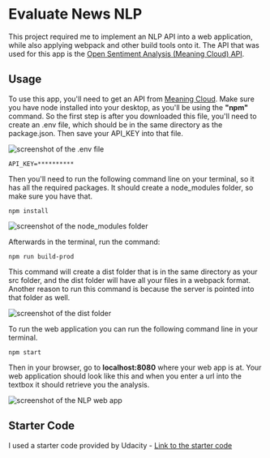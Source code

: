 # Evaluate News NLP

This project required me to implement an NLP API into a web application, while also applying webpack and other build tools onto it. The API that was used for this app is the <a href="https://www.meaningcloud.com/developer/sentiment-analysis">Open Sentiment Analysis (Meaning Cloud) API</a>.

## Usage

To use this app, you'll need to get an API from <a href="https://www.meaningcloud.com/developer/sentiment-analysis">Meaning Cloud</a>. Make sure you have node installed into your desktop, as you'll be using the **"npm"** command. So the first step is after you downloaded this file, you'll need to create an .env file, which should be in the same directory as the package.json. Then save your API_KEY into that file.

<img src="https://user-images.githubusercontent.com/86360050/135782936-1295016d-5705-416d-9a3c-0d9ff0277ac3.png" alt="screenshot of the .env file">

````
API_KEY=**********
````

Then you'll need to run the following command line on your terminal, so it has all the required packages. It should create a node_modules folder, so make sure you have that.

````
npm install
````

<img src="https://user-images.githubusercontent.com/86360050/135783126-11fe9ea2-4e98-4b9c-83bf-1729c9f7a5cd.png" alt="screenshot of the node_modules folder">

Afterwards in the terminal, run the command:

````
npm run build-prod
````
This command will create a dist folder that is in the same directory as your src folder, and the dist folder will have all your files in a webpack format. Another reason to run this command is because the server is pointed into that folder as well.

<img src="https://user-images.githubusercontent.com/86360050/135783343-bb666adc-589d-42e8-bf2c-82e7ad83effb.png" alt="screenshot of the dist folder">

To run the web application you can run the following command line in your terminal.
````
npm start
````
Then in your browser, go to **localhost:8080** where your web app is at. Your web application should look like this and when you enter a url into the textbox it should retrieve you the analysis.

<img src="https://user-images.githubusercontent.com/86360050/135783981-a4b74552-a391-4b4e-b9ed-82b0a50533f7.png" alt="screenshot of the NLP web app">

## Starter Code

I used a starter code provided by Udacity - <a href="https://github.com/udacity/fend/tree/refresh-2019" target="_blank">Link to the starter code</a>
